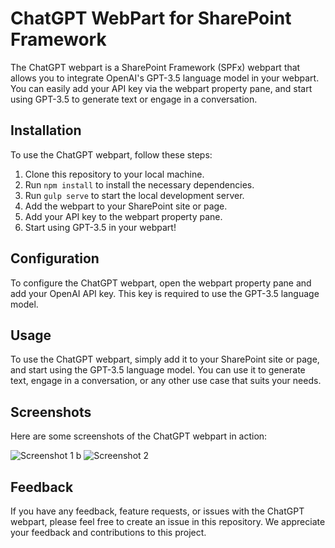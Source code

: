 # ChatGPT WebPart for SharePoint Framework

The ChatGPT webpart is a SharePoint Framework (SPFx) webpart that allows you to integrate OpenAI's GPT-3.5 language model in your webpart. You can easily add your API key via the webpart property pane, and start using GPT-3.5 to generate text or engage in a conversation.

## Installation

To use the ChatGPT webpart, follow these steps:

1. Clone this repository to your local machine.
2. Run `npm install` to install the necessary dependencies.
3. Run `gulp serve` to start the local development server.
4. Add the webpart to your SharePoint site or page.
5. Add your API key to the webpart property pane.
6. Start using GPT-3.5 in your webpart!

## Configuration

To configure the ChatGPT webpart, open the webpart property pane and add your OpenAI API key. This key is required to use the GPT-3.5 language model.

## Usage

To use the ChatGPT webpart, simply add it to your SharePoint site or page, and start using the GPT-3.5 language model. You can use it to generate text, engage in a conversation, or any other use case that suits your needs.

## Screenshots

Here are some screenshots of the ChatGPT webpart in action:

![Screenshot 1]([./images/Screenshot-2023-04-22-213618.jpg](https://github.com/365Daly/ChatSPFx/blob/main/images/Screenshot%202023-04-22%20213641.jpg))
 b
![Screenshot 2](./images/Screenshot-2023-04-22-213641.jpg)

## Feedback

If you have any feedback, feature requests, or issues with the ChatGPT webpart, please feel free to create an issue in this repository. We appreciate your feedback and contributions to this project.
